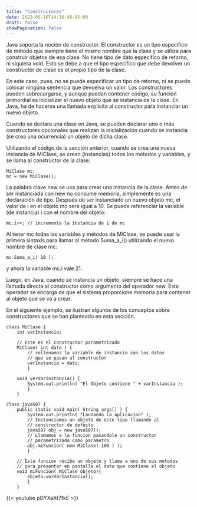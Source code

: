 ```yaml
---
title: "Constructores"
date: 2023-05-16T14:16:48-05:00
draft: false
showPagination: false
---
```


Java soporta la noción de constructor. El constructor es un tipo específico de método que siempre tiene el mismo nombre que la clase y se utiliza para construir objetos de esa clase. No tiene tipo de dato específico de retorno, ni siquiera void. Esto se debe a que el tipo específico que debe devolver un constructor de clase es el propio tipo de la clase.

En este caso, pues, no se puede especificar un tipo de retorno, ni se puede colocar ninguna sentencia que devuelva un valor. Los constructores pueden sobrecargarse, y aunque puedan contener código, su función primordial es inicializar el nuevo objeto que se instancia de la clase. En Java, ha de hacerse una llamada explícita al constructor para instanciar un nuevo objeto.

Cuando se declara una clase en Java, se pueden declarar uno o más constructores opcionales que realizan la inicialización cuando se instancia (se crea una ocurrencia) un objeto de dicha clase.

Utilizando el código de la sección anterior, cuando se crea una nueva instancia de MiClase, se crean (instancias) todos los métodos y variables, y se llama al constructor de la clase:

    MiClase mc;
    mc = new MiClase();

La palabra clave new se usa para crear una instancia de la clase. Antes de ser instanciada con new no consume memoria, simplemente es una declaración de tipo. Después de ser instanciado un nuevo objeto mc, el valor de i en el objeto mc será igual a 10. Se puede referenciar la variable (de instancia) i con el nombre del objeto:

    mc.i++; // incrementa la instancia de i de mc

Al tener mc todas las variables y métodos de MiClase, se puede usar la primera sintaxis para llamar al método Suma_a_i() utilizando el nuevo nombre de clase mc:

    mc.Suma_a_i( 10 );

y ahora la variable mc.i vale 21.

Luego, en Java, cuando se instancia un objeto, siempre se hace una llamada directa al constructor como argumento del operador new. Este operador se encarga de que el sistema proporcione memoria para contener al objeto que se va a crear.

En el siguiente ejemplo, se ilustran algunos de los conceptos sobre constructores que se han planteado en esta sección.

    class MiClase {
        int varInstancia;
        
        // Este es el constructor parametrizado
        MiClase( int dato ) {
            // rellenamos la variable de instancia con los datos
            // que se pasan al constructor
            varInstancia = dato;
            }
        
        void verVarInstancia() {
            System.out.println( "El Objeto contiene " + varInstancia );
            }
        }
        
    class java507 { 
        public static void main( String args[] ) {
            System.out.println( "Lanzando la aplicacion" );
            // Instanciamos un objeto de este tipo llamando al 
            // constructor de defecto
            java507 obj = new java507();
            // Llamamos a la funcion pasandole un constructor 
            // parametrizado como parametro
            obj.miFuncion( new MiClase( 100 ) );
            }
        
        // Esta funcion recibe un objeto y llama a uno de sus metodos
        // para presentar en pantalla el dato que contiene el objeto
        void miFuncion( MiClase objeto){
            objeto.verVarInstancia();
            }
        }

{{< youtube pDYXaXt7fkE >}}